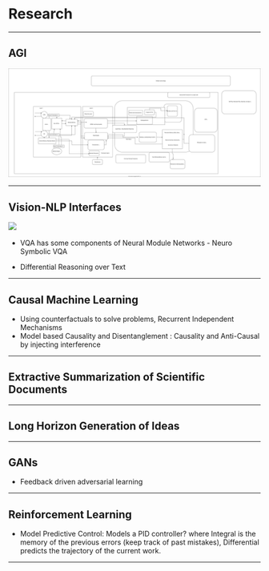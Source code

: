 # Research

---

## AGI

![](./AGI.drawio.svg)

---

## Vision-NLP Interfaces

![](vse/VSE.drawio.svg)

- VQA has some components of Neural Module Networks - Neuro Symbolic VQA

- Differential Reasoning over Text

---

## Causal Machine Learning

- Using counterfactuals to solve problems, Recurrent Independent Mechanisms
- Model based Causality and Disentanglement : Causality and Anti-Causal by injecting interference

---

## Extractive Summarization of Scientific Documents

---

## Long Horizon Generation of Ideas

---

## GANs

- Feedback driven adversarial learning

---

## Reinforcement Learning

- Model Predictive Control: Models a PID controller? where Integral is the memory of the previous errors (keep track of past mistakes), Differential predicts the trajectory of the current work.

---
